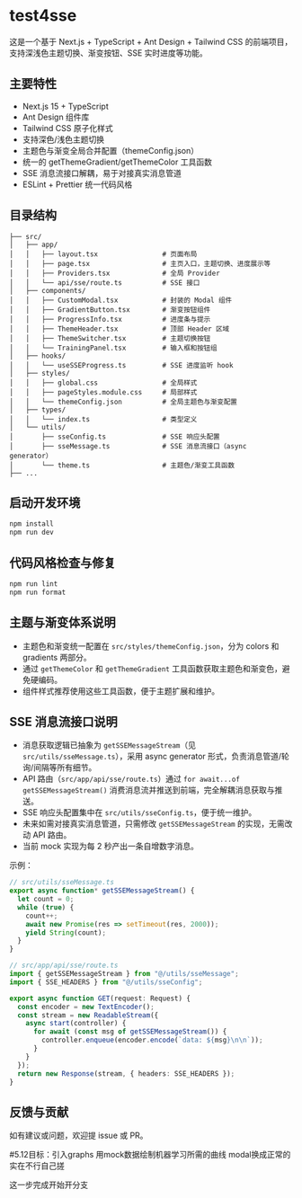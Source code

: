 # test4sse

这是一个基于 Next.js + TypeScript + Ant Design + Tailwind CSS 的前端项目，支持深浅色主题切换、渐变按钮、SSE 实时进度等功能。

## 主要特性
- Next.js 15 + TypeScript
- Ant Design 组件库
- Tailwind CSS 原子化样式
- 支持深色/浅色主题切换
- 主题色与渐变全局合并配置（themeConfig.json）
- 统一的 getThemeGradient/getThemeColor 工具函数
- SSE 消息流接口解耦，易于对接真实消息管道
- ESLint + Prettier 统一代码风格

## 目录结构
```
├── src/
│   ├── app/
│   │   ├── layout.tsx                # 页面布局
│   │   ├── page.tsx                  # 主页入口，主题切换、进度展示等
│   │   ├── Providers.tsx             # 全局 Provider
│   │   └── api/sse/route.ts          # SSE 接口
│   ├── components/
│   │   ├── CustomModal.tsx           # 封装的 Modal 组件
│   │   ├── GradientButton.tsx        # 渐变按钮组件
│   │   ├── ProgressInfo.tsx          # 进度条与提示
│   │   ├── ThemeHeader.tsx           # 顶部 Header 区域
│   │   ├── ThemeSwitcher.tsx         # 主题切换按钮
│   │   └── TrainingPanel.tsx         # 输入框和按钮组
│   ├── hooks/
│   │   └── useSSEProgress.ts         # SSE 进度监听 hook
│   ├── styles/
│   │   ├── global.css                # 全局样式
│   │   ├── pageStyles.module.css     # 局部样式
│   │   └── themeConfig.json          # 全局主题色与渐变配置
│   ├── types/
│   │   └── index.ts                  # 类型定义
│   └── utils/
│       ├── sseConfig.ts              # SSE 响应头配置
│       ├── sseMessage.ts             # SSE 消息流接口（async generator）
│       └── theme.ts                  # 主题色/渐变工具函数
├── ...
```

## 启动开发环境
```bash
npm install
npm run dev
```

## 代码风格检查与修复
```bash
npm run lint
npm run format
```

## 主题与渐变体系说明
- 主题色和渐变统一配置在 `src/styles/themeConfig.json`，分为 colors 和 gradients 两部分。
- 通过 `getThemeColor` 和 `getThemeGradient` 工具函数获取主题色和渐变色，避免硬编码。
- 组件样式推荐使用这些工具函数，便于主题扩展和维护。

## SSE 消息流接口说明
- 消息获取逻辑已抽象为 `getSSEMessageStream`（见 `src/utils/sseMessage.ts`），采用 async generator 形式，负责消息管道/轮询/间隔等所有细节。
- API 路由（`src/app/api/sse/route.ts`）通过 `for await...of getSSEMessageStream()` 消费消息流并推送到前端，完全解耦消息获取与推送。
- SSE 响应头配置集中在 `src/utils/sseConfig.ts`，便于统一维护。
- 未来如需对接真实消息管道，只需修改 `getSSEMessageStream` 的实现，无需改动 API 路由。
- 当前 mock 实现为每 2 秒产出一条自增数字消息。

示例：
```ts
// src/utils/sseMessage.ts
export async function* getSSEMessageStream() {
  let count = 0;
  while (true) {
    count++;
    await new Promise(res => setTimeout(res, 2000));
    yield String(count);
  }
}
```

```ts
// src/app/api/sse/route.ts
import { getSSEMessageStream } from "@/utils/sseMessage";
import { SSE_HEADERS } from "@/utils/sseConfig";

export async function GET(request: Request) {
  const encoder = new TextEncoder();
  const stream = new ReadableStream({
    async start(controller) {
      for await (const msg of getSSEMessageStream()) {
        controller.enqueue(encoder.encode(`data: ${msg}\n\n`));
      }
    }
  });
  return new Response(stream, { headers: SSE_HEADERS });
}
```

## 反馈与贡献
如有建议或问题，欢迎提 issue 或 PR。


#5.12目标：引入graphs 用mock数据绘制机器学习所需的曲线
modal换成正常的 实在不行自己搓

这一步完成开始开分支
